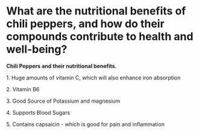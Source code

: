 # What are the nutritional benefits of chili peppers, and how do their compounds contribute to health and well-being?

**Chili Peppers and their nutritional benefits.**

1\. Huge amounts of vitamin C, which will also enhance iron absorption

2\. Vitamin B6

3\. Good Source of Potassium and magnesium

4\. Supports Blood Sugars

5\. Contains capsaicin - which is good for pain and inflammation